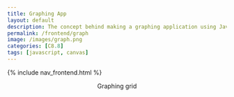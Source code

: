 ```yaml
---
title: Graphing App
layout: default
description: The concept behind making a graphing application using JavaScript canvas.
permalink: /frontend/graph
image: /images/graph.png
categories: [C8.8]
tags: [javascript, canvas]
---
```


<!-- Hack 1: make an inputs to draw or graph something. For instance, put grades and graph together -->
<!-- Hack 2: make a selector to draw line, square, and triangle and collect the appropriate inputs -->

{% include nav_frontend.html %}

<div class="container bg-primary">
    <header class="pb-3 mb-4 border-bottom border-primary text-dark">
        <span class="fs-4">Graphing grid</span>
    </header>
    <div style="text-align:center;">
        <canvas id="canvas" width="512" height="384" ></canvas>
    </div>
</div>

<script>
    // https://www.w3schools.com/graphics/canvas_intro.asp
    const canvas = document.getElementById('canvas');
    const ctx = canvas.getContext('2d');
    const WIDTH = canvas.width;
    const HEIGHT = canvas.height;
    const CELL_SIZE = 16;   // CELL_SIZE block size

    // grid based off of width, HEIGHT
    function grid(){
        // color and pen width
        ctx.strokeStyle = 'blue';
        ctx.lineWidth = 1;
        // make graph paper look
        for (let col = 0; col < WIDTH; col += CELL_SIZE) {
            for (let row = 0; row < HEIGHT; row += CELL_SIZE) {
                ctx.strokeRect(col, row, CELL_SIZE, CELL_SIZE);
            }
        }
    }

    // axis lines
    function axis() {
        // color and pen width
        ctx.strokeStyle = 'red';
        ctx.lineWIDTH = 3;
        // x & y zero midpoints of grid
        const x0 = WIDTH*.5;
        const y0 = HEIGHT*.5;
        // x-axis
        ctx.moveTo(0, y0);
        ctx.lineTo(WIDTH, y0);
        ctx.stroke();
        // y-axis
        ctx.moveTo(x0, 0);
        ctx.lineTo(x0, HEIGHT);
        ctx.stroke();
    }

    // square using lines
    function square(x0, y0, len) {
        ctx.strokeStyle = 'black';
        ctx.lineWidth = 5;
        // NOTE canvas 0,0 is upper left corner, grid 0,0 is in middle of canvas
        let x = x0*CELL_SIZE + (WIDTH/2);
        let y = -y0*CELL_SIZE + (HEIGHT/2);
        let l = len*CELL_SIZE;
        // draw a square
        ctx.beginPath();
        ctx.moveTo(x, y);
        ctx.lineTo(x+l, y);
        ctx.lineTo(x+l, y-l);
        ctx.lineTo(x, y-l);   // positive y is negative orientation in grid
        ctx.lineTo(x, y);
        ctx.stroke();
    }

    // randomly find
    function randomPlusMinus(range) {
        let pluMinusSeed =  (Math.random() - 0.499) * 2; // from -.998 to .998
        return Math.round(pluMinusSeed * range);  // convert to rounded integer
    }

    // randomly draw squares
    function randomDraw(i) {
        // recursion base case
        if ( i <= 0) {
            return;
        }
        // obtain x, y coordinates on canvas per quadrant
        let x = randomPlusMinus(WIDTH/CELL_SIZE/2);
        let y = randomPlusMinus(HEIGHT/CELL_SIZE/2);
        // obtain random length between 1 and 5
        let l = Math.floor((Math.random()) * 5) + 1;
        // draw square
        square(x, y, l);
        // timeout allows user to enjoy drawing effect
        // this function calls itself, but decrements counter before call
        setTimeout(() => { randomDraw(--i); }, 150);
    }

    // establish grid and axis
    grid();
    axis();

    // Sample squares
    square(-2, -2, 4);   // center square
    //square(12, 8, 4);    // quadrant 1 extents
    //square(-16, 8, 4);   // quadrant 2 extents
    //square(-16, -12, 4); // quadrant 3 extents
    //square(12, -12, 4);  // quadrant 4 extents

    // Random squares
    randomDraw(50);
</script>